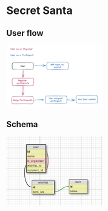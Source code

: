 <h1>Secret Santa</h1>



<h2>User flow</h2>
<img src="app/assets/images/secret-santa-user-flow.png"
  alt="User flow"
  title="User flow"
  style="display: inline-block; margin: 0 auto; max-width: 50%">

<h2>Schema</h2>
<img src="app/assets/images/secret-santa-schema.png"
  alt="Schema"
  title="Schema"
  style="display: inline-block; margin: 0 auto; max-width: 50%">
